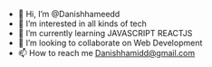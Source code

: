 - 👋 Hi, I’m @Danishhameedd
- 👀 I’m interested in all kinds of tech
- 🌱 I’m currently learning JAVASCRIPT REACTJS 
- 💞️ I’m looking to collaborate on Web Development
- 📫 How to reach me Danishhamidd@gmail.com

<!---
Danishhameedd/Danishhameedd is a ✨ special ✨ repository because its `README.md` (this file) appears on your GitHub profile.
You can click the Preview link to take a look at your changes.
--->
